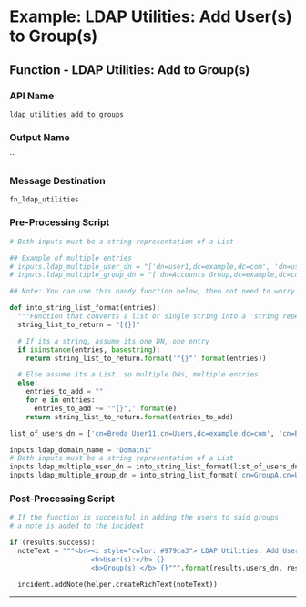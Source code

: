 <!--
    DO NOT MANUALLY EDIT THIS FILE
    THIS FILE IS AUTOMATICALLY GENERATED WITH resilient-sdk codegen
-->

# Example: LDAP Utilities: Add User(s) to Group(s)

## Function - LDAP Utilities: Add to Group(s)

### API Name
`ldap_utilities_add_to_groups`

### Output Name
``

### Message Destination
`fn_ldap_utilities`

### Pre-Processing Script
```python
# Both inputs must be a string representation of a List

## Example of multiple entries
# inputs.ldap_multiple_user_dn = "['dn=user1,dc=example,dc=com', 'dn=user2,dc=example,dc=com']"
# inputs.ldap_multiple_group_dn = "['dn=Accounts Group,dc=example,dc=com', 'dn=IT Group,dc=example,dc=com']"

## Note: You can use this handy function below, then not need to worry about the inputs formatting

def into_string_list_format(entries):
  """Function that converts a list or single string into a 'string repersentation of a list'"""
  string_list_to_return = "[{}]"

  # If its a string, assume its one DN, one entry
  if isinstance(entries, basestring):
    return string_list_to_return.format('"{}"'.format(entries))

  # Else assume its a List, so multiple DNs, multiple entries
  else:
    entries_to_add = ""
    for e in entries:
      entries_to_add += '"{}",'.format(e)
    return string_list_to_return.format(entries_to_add)

list_of_users_dn = ['cn=Breda User11,cn=Users,dc=example,dc=com', 'cn=Breda User10,cn=Users,dc=example,dc=com']

inputs.ldap_domain_name = "Domain1"
# Both inputs must be a string representation of a List
inputs.ldap_multiple_user_dn = into_string_list_format(list_of_users_dn)
inputs.ldap_multiple_group_dn = into_string_list_format('cn=GroupA,cn=Users,dc=example,dc=com')
```

### Post-Processing Script
```python
# If the function is successful in adding the users to said groups,
# a note is added to the incident

if (results.success):
  noteText = """<br><i style="color: #979ca3"> LDAP Utilities: Add User(s) to Group(s) <u>complete</u>:</i>
                    <b>User(s):</b> {}
                    <b>Group(s):</b> {}""".format(results.users_dn, results.groups_dn)

  incident.addNote(helper.createRichText(noteText))
```

---

